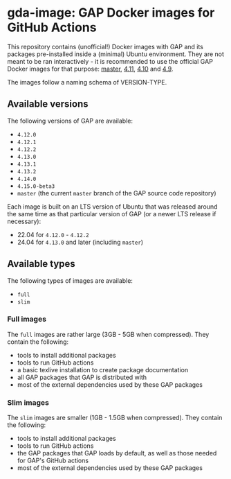 # gda-image: GAP Docker images for GitHub Actions

This repository contains (unofficial!) Docker images with GAP and its packages pre-installed inside a (minimal) Ubuntu environment. They are not meant to be ran interactively - it is recommended to use the official GAP Docker images for that purpose: [master](https://github.com/gap-system/gap-docker-master), [4.11](https://github.com/gap-system/gap-docker-stable-4.11), [4.10](https://github.com/gap-system/gap-docker-stable-4.10) and [4.9](https://github.com/gap-system/gap-docker-stable-4.9).

The images follow a naming schema of VERSION-TYPE.

## Available versions

The following versions of GAP are available:
  - `4.12.0`
  - `4.12.1`
  - `4.12.2`
  - `4.13.0`
  - `4.13.1`
  - `4.13.2`
  - `4.14.0`
  - `4.15.0-beta3`
  - `master` (the current `master` branch of the GAP source code repository)

Each image is built on an LTS version of Ubuntu that was released around the same time as that particular version of GAP (or a newer LTS release if necessary):
  - 22.04 for `4.12.0` - `4.12.2`
  - 24.04 for `4.13.0` and later (including `master`)


## Available types

The following types of images are available:
  - `full`
  - `slim`

### Full images

The `full` images are rather large (3GB - 5GB when compressed). They contain the following:
  * tools to install additional packages
  * tools to run GitHub actions
  * a basic texlive installation to create package documentation
  * all GAP packages that GAP is distributed with
  * most of the external dependencies used by these GAP packages
  
### Slim images
  
The `slim` images are smaller (1GB - 1.5GB when compressed). They contain the following:
  * tools to install additional packages
  * tools to run GitHub actions
  * the GAP packages that GAP loads by default, as well as those needed for GAP's GitHub actions
  * most of the external dependencies used by these GAP packages
